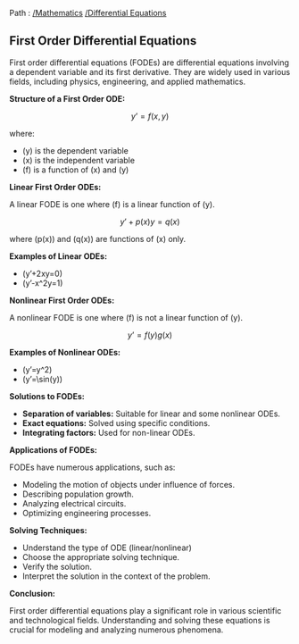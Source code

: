 Path : [/Mathematics](<..\..\index.md>) [/Differential Equations](<..\index.md>)
## First Order Differential Equations

First order differential equations (FODEs) are differential equations involving a dependent variable and its first derivative. They are widely used in various fields, including physics, engineering, and applied mathematics.

**Structure of a First Order ODE:**

$$y’=f(x,y)$$

where:

* \(y\) is the dependent variable
* \(x\) is the independent variable
* \(f\) is a function of \(x\) and \(y\)

**Linear First Order ODEs:**

A linear FODE is one where \(f\) is a linear function of \(y\). 

$$y’+p(x)y=q(x)$$ 

where \(p(x)\) and \(q(x)\) are functions of \(x\) only.

**Examples of Linear ODEs:**

* \(y’+2xy=0\)
* \(y’-x^2y=1\)

**Nonlinear First Order ODEs:** 

A nonlinear FODE is one where \(f\) is not a linear function of \(y\).

$$y’=f(y)g(x)$$

**Examples of Nonlinear ODEs:**

* \(y’=y^2\)
* \(y’=\sin(y)\)

**Solutions to FODEs:**

* **Separation of variables:** Suitable for linear and some nonlinear ODEs.
* **Exact equations:** Solved using specific conditions.
* **Integrating factors:** Used for non-linear ODEs.

**Applications of FODEs:**

FODEs have numerous applications, such as:

* Modeling the motion of objects under influence of forces.
* Describing population growth.
* Analyzing electrical circuits.
* Optimizing engineering processes.

**Solving Techniques:**

* Understand the type of ODE (linear/nonlinear)
* Choose the appropriate solving technique.
* Verify the solution.
* Interpret the solution in the context of the problem.

**Conclusion:**

First order differential equations play a significant role in various scientific and technological fields. Understanding and solving these equations is crucial for modeling and analyzing numerous phenomena.
